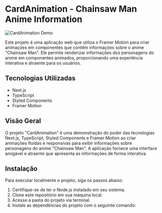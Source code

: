 # CardAnimation - Chainsaw Man Anime Information

![CardAnimation Demo](https://user-images.githubusercontent.com/12345678/your-demo-image.png)

Este projeto é uma aplicação web que utiliza o Framer Motion para criar animações em componentes que contêm informações sobre o anime "Chainsaw Man". Ele permite renderizar informações dos personagens do anime em componentes animados, proporcionando uma experiência interativa e atraente para os usuários.

## Tecnologias Utilizadas

- Next.js
- TypeScript
- Styled Components
- Framer Motion

## Visão Geral

O projeto "CardAnimation" é uma demonstração do poder das tecnologias Next.js, TypeScript, Styled Components e Framer Motion ao criar animações fluidas e responsivas para exibir informações sobre personagens do anime "Chainsaw Man". A aplicação fornece uma interface amigável e atraente que apresenta as informações de forma interativa.

## Instalação

Para executar localmente o projeto, siga os passos abaixo:

1. Certifique-se de ter o Node.js instalado em seu sistema.
2. Clone este repositório em sua máquina local.
3. Acesse a pasta do projeto via terminal.
4. Instale as dependências do projeto com o seguinte comando:

